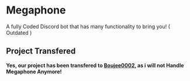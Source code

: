 # Megaphone
A fully Coded Discord bot that has many functionality to bring you! ( Outdated )

## Project Transfered
**Yes, our project has been transfered to [Boujee0002](https://github.com/Boujee0002), as i will not Handle Megaphone Anymore!**
